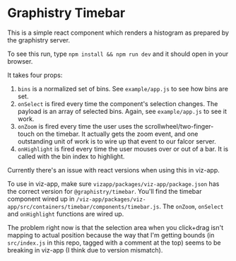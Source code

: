 # Graphistry Timebar
This is a simple react component which renders a histogram as prepared by the graphistry server.

To see this run, type `npm install && npm run dev` and it should open in your browser.

It takes four props: 
  1. `bins` is a normalized set of bins. See `example/app.js` to see how bins are set.
  2. `onSelect` is fired every time the component's selection changes. The payload is an array of selected bins. Again, see `example/app.js` to see it work.
  3. `onZoom` is fired every time the user uses the scrollwheel/two-finger-touch on the timebar. It actually gets the zoom event, and one outstanding unit of work is to wire up that event to our falcor server.
  4. `onHighlight` is fired every time the user mouses over or out of a bar. It is called with the bin index to highlight.

Currently there's an issue with react versions when using this in viz-app.

To use in viz-app, make sure `vizapp/packages/viz-app/package.json` has the correct version for `@graphistry/timebar`. You'll find the timebar component wired up in `/viz-app/packages/viz-app/src/containers/timebar/components/timebar.js`. The `onZoom`, `onSelect` and `onHighlight` functions are wired up. 

The problem right now is that the selection area when you click+drag isn't mapping to actual position because the way that I'm getting bounds (in `src/index.js` in this repo, tagged with a comment at the top) seems to be breaking in viz-app (I think due to version mismatch).
